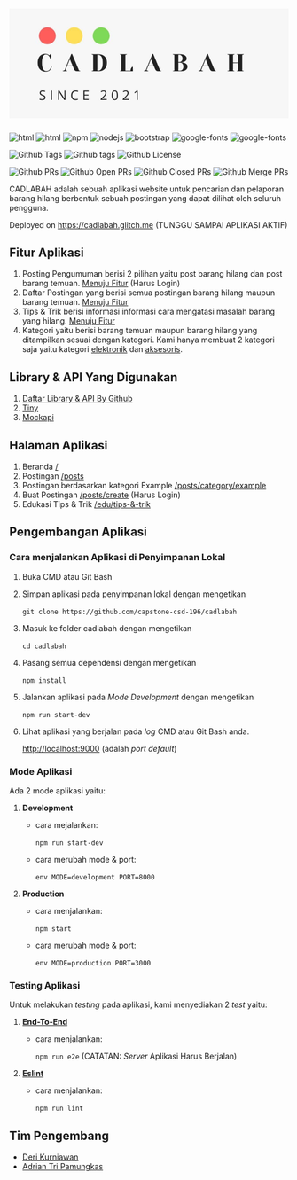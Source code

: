 # <img src="public/images/readme-brand.jpeg">
![html](https://img.shields.io/static/v1?message=HTML&logo=html5&labelColor=5c5c5c&color=1182c3&label=%20)
![html](https://img.shields.io/static/v1?message=Javascript&logo=javascript&labelColor=5c5c5c&color=1182c3&label=%20)
![npm](https://img.shields.io/static/v1?message=npm&logo=npm&labelColor=5c5c5c&color=1182c3&label=%20)
![nodejs](https://img.shields.io/static/v1?message=Node%20Js&logo=node.js&labelColor=5c5c5c&color=1182c3&label=%20)
![bootstrap](https://img.shields.io/static/v1?message=Bootstrap%205&logo=bootstrap&labelColor=5c5c5c&color=1182c3&label=%20)
![google-fonts](https://img.shields.io/static/v1?message=Chakra%20Petch&logo=googlefonts&labelColor=5c5c5c&color=1182c3&label=%20)
![google-fonts](https://badgen.net/badge/icon/airbnb?icon=airbnb&label)

![Github Tags](https://badgen.net/github/contributors/capstone-csd-196/cadlabah)
![Github tags](https://badgen.net/github/tags/capstone-csd-196/cadlabah)
![Github License](https://badgen.net/github/license/capstone-csd-196/cadlabah)

![Github PRs](https://badgen.net/github/prs/capstone-csd-196/cadlabah)
![Github Open PRs](https://badgen.net/github/open-prs/capstone-csd-196/cadlabah)
![Github Closed PRs](https://badgen.net/github/closed-prs/capstone-csd-196/cadlabah)
![Github Merge PRs](https://badgen.net/github/merged-prs/capstone-csd-196/cadlabah)


CADLABAH adalah sebuah aplikasi website untuk pencarian dan pelaporan barang hilang berbentuk sebuah postingan yang dapat dilihat oleh seluruh pengguna.

Deployed on https://cadlabah.glitch.me (TUNGGU SAMPAI APLIKASI AKTIF)

## Fitur Aplikasi
1. Posting Pengumuman berisi 2 pilihan yaitu post barang hilang dan post barang temuan. [Menuju Fitur](https://cadlabah.glitch.me/post/create) (Harus Login)
2. Daftar Postingan yang berisi semua postingan barang hilang maupun barang temuan. [Menuju Fitur](https://cadlabah.glitch.me/posts)
3. Tips & Trik berisi informasi informasi cara mengatasi masalah barang yang hilang. [Menuju Fitur](https://cadlabah.glitch.me/edu/tips-dan-trik)
4. Kategori yaitu berisi barang temuan maupun barang hilang yang ditampilkan sesuai dengan  kategori. Kami hanya membuat 2 kategori saja yaitu kategori [elektronik](https://cadlabah.glitch.me/posts/category/electronic) dan [aksesoris](https://cadlabah.glitch.me/posts/category/accessories).

## Library & API Yang Digunakan
1. [Daftar Library & API By Github](https://github.com/Capstone-CSD-196/cadlabah/network/dependencies)
2. [Tiny](https://www.tiny.cloud/about)
3. [Mockapi](https://mockapi.io/about)


## Halaman Aplikasi
1. Beranda [/](https://cadlabah.glitch.me/)
2. Postingan [/posts](https://cadlabah.glitch.me/posts)
2. Postingan berdasarkan kategori Example [/posts/category/example](https://cadlabah.glitch.me/posts/category/example)
3. Buat Postingan [/posts/create](https://cadlabah.glitch.me/post/create) (Harus Login)
4. Edukasi Tips & Trik [/edu/tips-&-trik](https://cadlabah.glitch.me/edu/tips-&-trik)

## Pengembangan Aplikasi

### Cara menjalankan Aplikasi di Penyimpanan Lokal
1. Buka CMD atau Git Bash
2. Simpan aplikasi pada penyimpanan lokal dengan mengetikan

    `git clone https://github.com/capstone-csd-196/cadlabah`

3. Masuk ke folder cadlabah dengan mengetikan
    
    `cd cadlabah`

4. Pasang semua dependensi dengan mengetikan 

    `npm install`

5. Jalankan aplikasi pada *Mode Development* dengan mengetikan 
    
    `npm run start-dev`

6. Lihat aplikasi yang berjalan pada *log* CMD atau Git Bash anda. 

    [http://localhost:9000](http://localhost:8080) (adalah *port default*)

### Mode Aplikasi
Ada 2 mode aplikasi yaitu:
1. **Development**
    - cara mejalankan:
    
      `npm run start-dev`

    - cara merubah mode & port:
      
      `env MODE=development PORT=8000`

2. **Production**
    - cara menjalankan: 
    
      `npm start`

    - cara merubah mode & port: 
    
      `env MODE=production PORT=3000`

### Testing Aplikasi
Untuk melakukan *testing* pada aplikasi, kami menyediakan 2 *test* yaitu:
1. **[End-To-End](https://www.npmjs.com/package/e2e)**
    - cara menjalankan: 
    
      `npm run e2e` (CATATAN: *Server* Aplikasi Harus Berjalan)

2. **[Eslint](https://www.npmjs.com/package/eslint)**
    - cara menjalankan: 
    
      `npm run lint`

## Tim Pengembang
 - [Deri Kurniawan](https://github.com/deri-kurniawan)
 - [Adrian Tri Pamungkas](https://github.com/adriantrip25)